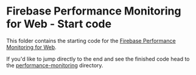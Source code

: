 # Firebase Performance Monitoring for Web - Start code

This folder contains the starting code for the [Firebase Performance Monitoring
for Web](https://codelabs.developers.google.com/codelabs/firebase-perf-mon-web/).

If you'd like to jump directly to the end and see the finished code head to the [performance-monitoring](../performance-monitoring) directory.

